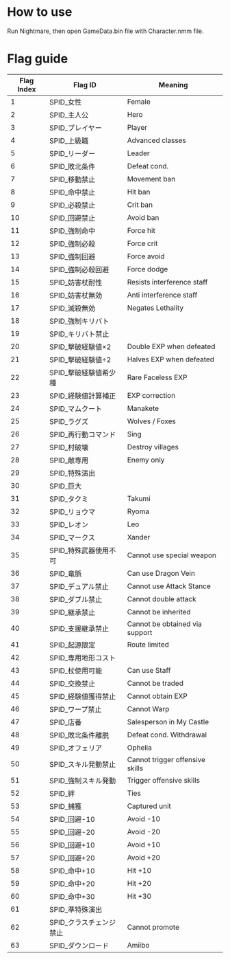 # How to use
Run Nightmare, then open GameData.bin file with Character.nmm file.

# Flag guide
| Flag Index | Flag ID | Meaning |
| --- | --- | --- |
| 1 | SPID_女性 | Female |
| 2 | SPID_主人公 | Hero |
| 3 | SPID_プレイヤー | Player |
| 4 | SPID_上級職 | Advanced classes |
| 5 | SPID_リーダー | Leader |
| 6 | SPID_敗北条件 | Defeat cond. |
| 7 | SPID_移動禁止 | Movement ban |
| 8 | SPID_命中禁止 | Hit ban |
| 9 | SPID_必殺禁止 | Crit ban |
| 10 | SPID_回避禁止 | Avoid ban |
| 11 | SPID_強制命中 | Force hit |
| 12 | SPID_強制必殺 | Force crit |
| 13 | SPID_強制回避 | Force avoid |
| 14 | SPID_強制必殺回避 | Force dodge |
| 15 | SPID_妨害杖耐性 | Resists interference staff |
| 16 | SPID_妨害杖無効 | Anti interference staff |
| 17 | SPID_滅殺無効 | Negates Lethality |
| 18 | SPID_強制キリバト |  |
| 19 | SPID_キリバト禁止 |  |
| 20 | SPID_撃破経験値×2 | Double EXP when defeated |
| 21 | SPID_撃破経験値÷2 | Halves EXP when defeated |
| 22 | SPID_撃破経験値希少種 | Rare Faceless EXP |
| 23 | SPID_経験値計算補正 | EXP correction |
| 24 | SPID_マムクート | Manakete |
| 25 | SPID_ラグズ | Wolves / Foxes |
| 26 | SPID_再行動コマンド | Sing |
| 27 | SPID_村破壊 | Destroy villages |
| 28 | SPID_敵専用 | Enemy only |
| 29 | SPID_特殊演出 |  |
| 30 | SPID_巨大 |  |
| 31 | SPID_タクミ | Takumi |
| 32 | SPID_リョウマ | Ryoma |
| 33 | SPID_レオン | Leo |
| 34 | SPID_マークス | Xander |
| 35 | SPID_特殊武器使用不可 | Cannot use special weapon |
| 36 | SPID_竜脈 | Can use Dragon Vein |
| 37 | SPID_デュアル禁止 | Cannot use Attack Stance |
| 38 | SPID_ダブル禁止 | Cannot double attack |
| 39 | SPID_継承禁止 | Cannot be inherited |
| 40 | SPID_支援継承禁止 | Cannot be obtained via support |
| 41 | SPID_起源限定 | Route limited |
| 42 | SPID_専用地形コスト |  |
| 43 | SPID_杖使用可能 | Can use Staff |
| 44 | SPID_交換禁止 | Cannot be traded |
| 45 | SPID_経験値獲得禁止 | Cannot obtain EXP |
| 46 | SPID_ワープ禁止 | Cannot Warp |
| 47 | SPID_店番 | Salesperson in My Castle |
| 48 | SPID_敗北条件離脱 | Defeat cond. Withdrawal |
| 49 | SPID_オフェリア | Ophelia |
| 50 | SPID_スキル発動禁止 | Cannot trigger offensive skills |
| 51 | SPID_強制スキル発動 | Trigger offensive skills |
| 52 | SPID_絆 | Ties |
| 53 | SPID_捕獲 | Captured unit |
| 54 | SPID_回避-10 | Avoid -10 |
| 55 | SPID_回避-20 | Avoid -20 |
| 56 | SPID_回避+10 | Avoid +10 |
| 57 | SPID_回避+20 | Avoid +20 |
| 58 | SPID_命中+10 | Hit +10 |
| 59 | SPID_命中+20 | Hit +20 |
| 60 | SPID_命中+30 | Hit +30 |
| 61 | SPID_準特殊演出 |  |
| 62 | SPID_クラスチェンジ禁止 | Cannot promote |
| 63 | SPID_ダウンロード | Amiibo |
